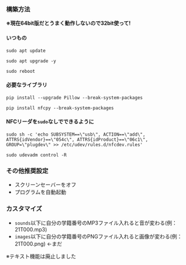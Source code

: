 ### 構築方法

**※現在64bit版だとうまく動作しないので32bit使って!**

#### いつもの

```
sudo apt update

sudo apt upgrade -y

sudo reboot
```

#### 必要なライブラリ

```
pip install --upgrade Pillow --break-system-packages

pip install nfcpy --break-system-packages
```

#### NFCリーダを``sudo``なしでできるように

```
sudo sh -c 'echo SUBSYSTEM==\"usb\", ACTION==\"add\", ATTRS{idVendor}==\"054c\", ATTRS{idProduct}==\"06c1\", GROUP=\"plugdev\" >> /etc/udev/rules.d/nfcdev.rules'

sudo udevadm control -R
```

### その他推奨設定

- スクリーンセーバーをオフ
- プログラムを自動起動

### カスタマイズ

- ``sounds``以下に自分の学籍番号のMP3ファイル入れると音が変わる(例：21T000.mp3)
- ``images``以下に自分の学籍番号のPNGファイル入れると画像が変わる(例：21T000.png) <-まだ

※テキスト機能は廃止しました
